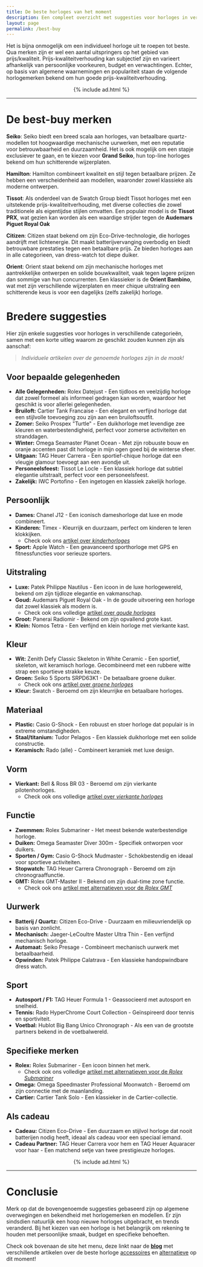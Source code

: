 ```yaml
---
title: De beste horloges van het moment
description: Een compleet overzicht met suggesties voor horloges in verschillende categorieën, samen met een korte uitleg waarom ze geschikt zouden kunnen zijn als aanschaf. 
layout: page
permalink: /best-buy
---
```

Het is bijna onmogelijk om een individueel horloge uit te roepen tot beste. Qua merken zijn er wel een aantal uitspringers op het gebied van prijs/kwaliteit. Prijs-kwaliteitverhouding kan subjectief zijn en varieert afhankelijk van persoonlijke voorkeuren, budget en verwachtingen. 
Echter, op basis van algemene waarnemingen en populariteit staan de volgende horlogemerken bekend om hun goede prijs-kwaliteitverhouding.

<center>
  {% include ad.html %}
</center>

***

# De best-buy merken
**Seiko**: Seiko biedt een breed scala aan horloges, van betaalbare quartz-modellen tot hoogwaardige mechanische uurwerken, met een reputatie voor betrouwbaarheid en duurzaamheid. Het is ook mogelijk om een stapje exclusiever te gaan, en te kiezen voor **Grand Seiko**, hun top-line horloges bekend om hun schitterende wijzerplaten.

**Hamilton**: Hamilton combineert kwaliteit en stijl tegen betaalbare prijzen. Ze hebben een verscheidenheid aan modellen, waaronder zowel klassieke als moderne ontwerpen.

**Tissot**: Als onderdeel van de Swatch Group biedt Tissot horloges met een uitstekende prijs-kwaliteitverhouding, met diverse collecties die zowel traditionele als eigentijdse stijlen omvatten. Een populair model is de **Tissot PRX**, wat gezien kan worden als een waardige strijder tegen de **Audemars Piguet Royal Oak** 

**Citizen**: Citizen staat bekend om zijn Eco-Drive-technologie, die horloges aandrijft met lichtenergie. Dit maakt batterijvervanging overbodig en biedt betrouwbare prestaties tegen een betaalbare prijs. Ze bieden horloges aan in alle categorieen, van dress-watch tot diepe duiker.

**Orient**: Orient staat bekend om zijn mechanische horloges met aantrekkelijke ontwerpen en solide bouwkwaliteit, vaak tegen lagere prijzen dan sommige van hun concurrenten. Een klassieker is de **Orient Bambino**, wat met zijn verschillende wijzerplaten en meer chique uitstraling een schitterende keus is voor een dagelijks (zelfs zakelijk) horloge.

# Bredere suggesties
Hier zijn enkele suggesties voor horloges in verschillende categorieën, samen met een korte uitleg waarom ze geschikt zouden kunnen zijn als aanschaf:

> _Individuele artikelen over de genoemde horloges zijn in de maak!_

## Voor bepaalde gelegenheden
* **Alle Gelegenheden:** Rolex Datejust - Een tijdloos en veelzijdig horloge dat zowel formeel als informeel gedragen kan worden, waardoor het geschikt is voor allerlei gelegenheden.
* **Bruiloft:** Cartier Tank Francaise - Een elegant en verfijnd horloge dat een stijlvolle toevoeging zou zijn aan een bruiloftsoutfit.
* **Zomer:** Seiko Prospex "Turtle" - Een duikhorloge met levendige zee kleuren en waterbestendigheid, perfect voor zomerse activiteiten en stranddagen.
* **Winter:** Omega Seamaster Planet Ocean - Met zijn robuuste bouw en oranje accenten past dit horloge in mijn ogen goed bij de winterse sfeer.
* **Uitgaan:** TAG Heuer Carrera - Een sportief-chique horloge dat een vleugje glamour toevoegt aan een avondje uit.
* **Personeelsfeest:** Tissot Le Locle - Een klassiek horloge dat subtiel elegantie uitstraalt, perfect voor een personeelsfeest.
* **Zakelijk:** IWC Portofino - Een ingetogen en klassiek zakelijk horloge.

## Persoonlijk
* **Dames:** Chanel J12 - Een iconisch dameshorloge dat luxe en mode combineert.
* **Kinderen:** Timex - Kleurrijk en duurzaam, perfect om kinderen te leren klokkijken.
    * Check ook ons [artikel over *kinderhorloges*](/algemeen/horloges-voor-kinderen)
* **Sport:** Apple Watch - Een geavanceerd sporthorloge met GPS en fitnessfuncties voor serieuze sporters.

## Uitstraling
* **Luxe:** Patek Philippe Nautilus - Een icoon in de luxe horlogewereld, bekend om zijn tijdloze elegantie en vakmanschap.
* **Goud:** Audemars Piguet Royal Oak - In de goude uitvoering een horloge dat zowel klassiek als modern is.
    * Check ook ons volledige [artikel over *goude horloges*](/algemeen/shinen-met-goud)
* **Groot:** Panerai Radiomir - Bekend om zijn opvallend grote kast.
* **Klein:** Nomos Tetra - Een verfijnd en klein horloge met vierkante kast.

## Kleur
* **Wit:** Zenith Defy Classic Skeleton in White Ceramic - Een sportief, skeleton, wit keramisch horloge. Gecombineerd met een rubbere witte strap een sportieve strakke keuze.
* **Groen:** Seiko 5 Sports SRPD63K1 - De betaalbare groene duiker.
    * Check ook ons [artikel over *groene horloges*](/alternatief/rolex-hulk)
* **Kleur:** Swatch - Beroemd om zijn kleurrijke en betaalbare horloges.

## Materiaal
* **Plastic:** Casio G-Shock - Een robuust en stoer horloge dat populair is in extreme omstandigheden.
* **Staal/titanium:** Tudor Pelagos - Een klassiek duikhorloge met een solide constructie.
* **Keramisch:** Rado (alle) - Combineert keramiek met luxe design.

## Vorm
* **Vierkant:** Bell & Ross BR 03 - Beroemd om zijn vierkante pilotenhorloges. 
    * Check ook ons volledige [artikel over *vierkante horloges*](/algemeen/vierkant-horloge)

## Functie
* **Zwemmen:** Rolex Submariner - Het meest bekende waterbestendige horloge.
* **Duiken:** Omega Seamaster Diver 300m - Specifiek ontworpen voor duikers.
* **Sporten / Gym:** Casio G-Shock Mudmaster - Schokbestendig en ideaal voor sportieve activiteiten.
* **Stopwatch:** TAG Heuer Carrera Chronograph - Beroemd om zijn chronograaffunctie.
* **GMT:** Rolex GMT-Master II - Bekend om zijn dual-time zone functie.
    * Check ook ons [artikel met alternatieven voor de *Rolex GMT*](/alternatief/rolex-gmt)

## Uurwerk
* **Batterij / Quartz:** Citizen Eco-Drive - Duurzaam en milieuvriendelijk op basis van zonlicht.
* **Mechanisch:** Jaeger-LeCoultre Master Ultra Thin - Een verfijnd mechanisch horloge.
* **Automaat:** Seiko Presage - Combineert mechanisch uurwerk met betaalbaarheid.
* **Opwinden:** Patek Philippe Calatrava - Een klassieke handopwindbare dress watch.

## Sport
* **Autosport / F1:** TAG Heuer Formula 1 - Geassocieerd met autosport en snelheid.
* **Tennis:** Rado HyperChrome Court Collection - Geïnspireerd door tennis en sportiviteit.
* **Voetbal:** Hublot Big Bang Unico Chronograph - Als een van de grootste partners bekend in de voetbalwereld.

## Specifieke merken
* **Rolex:** Rolex Submariner - Een icoon binnen het merk.
    * Check ook ons volledige [artikel met alternatieven voor de *Rolex Submariner*](/alternatief/rolex-submariner)
* **Omega:** Omega Speedmaster Professional Moonwatch - Beroemd om zijn connectie met de maanlanding.
* **Cartier:** Cartier Tank Solo - Een klassieker in de Cartier-collectie.

## Als cadeau
* **Cadeau:** Citizen Eco-Drive - Een duurzaam en stijlvol horloge dat nooit batterijen nodig heeft, ideaal als cadeau voor een speciaal iemand.
* **Cadeau Partner:** TAG Heuer Carrera voor hem en TAG Heuer Aquaracer voor haar - Een matchend setje van twee prestigieuze horloges.

<center>
  {% include ad.html %}
</center>

***

# Conclusie

Merk op dat de bovengenoemde suggesties gebaseerd zijn op algemene overwegingen en bekendheid met horlogemerken en modellen. Er zijn sindsdien natuurlijk een hoop nieuwe horloges uitgebracht, en trends veranderd. Bij het kiezen van een horloge is het belangrijk om rekening te houden met persoonlijke smaak, budget en specifieke behoeften. 

Check ook bovenaan de site het menu, deze linkt naar de [**blog**](/blog) met verschillende artikelen over de beste horloge [accessoires](/accessoires/handigste-horloge-accessoires) en [alternatieve](/categories#alternatief) op dit moment!
